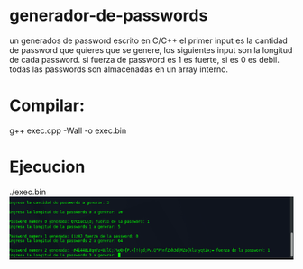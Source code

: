 # generador-de-passwords
un generados de password escrito en C/C++
el primer input es la cantidad de password que quieres que se genere, los siguientes input son la longitud de cada password. si fuerza de password es 1 es fuerte, si es 0 es debil. todas las passwords son almacenadas en un array interno.
<br>

# Compilar:
g++ exec.cpp -Wall -o exec.bin

# Ejecucion
./exec.bin
 ![Alt text](https://raw.githubusercontent.com/desmonHak/generador-de-passwords/main/Screenshot_2021-10-15_00-43-40.png) 
